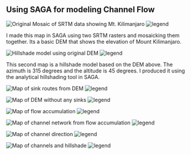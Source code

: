## Using SAGA for modeling Channel Flow

![Original Mosaic of SRTM data showing Mt. Kilimanjaro](mosaic_map.png)
![legend](mosaic_map_legend.png)

I made this map in SAGA using two SRTM rasters and mosaicking them together. Its a basic DEM that shows the elevation of Mount Kilimanjaro.

![Hillshade model using original DEM](hillshade_image.png)
![legend](hillshade_image_legend.png)

This second map is a hillshade model based on the DEM above. The azimuth is 315 degrees and the altitude is 45 degrees. I produced it using the analytical hillshading tool in SAGA.

![Map of sink routes from DEM](sink_route_map.png)
![legend](sink_route_map_legend.png)

![Map of DEM without any sinks](sinkfill_dem_map.png)
![legend](sinkfill_dem_map_legend.png)

![Map of flow accumulation](flow_accumulation2.png)
![legend](flow_accumulation2_legend.png)

![Map of channel network from flow accumulation](channel_network2.png)
![legend](channel_network2_legend.png)

![Map of channel direction](channel_direction_map.png)
![legend](channel_direction_map_legend.png)

![Map of channels and hillshade](dem_channels.png)
![legend](dem_channels_legend.png)
